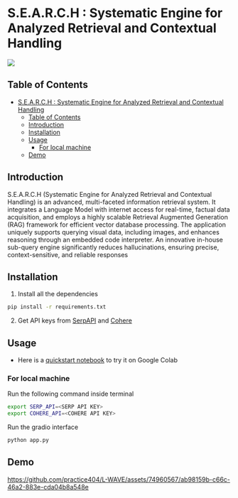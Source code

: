 # S.E.A.R.C.H : Systematic Engine for Analyzed Retrieval and Contextual Handling

![](https://raw.githubusercontent.com/practice404/L-WAVE/main/assets/banner.png)

## Table of Contents

- [S.E.A.R.C.H : Systematic Engine for Analyzed Retrieval and Contextual Handling](#search--systematic-engine-for-analyzed-retrieval-and-contextual-handling)
  - [Table of Contents](#table-of-contents)
  - [Introduction](#introduction)
  - [Installation](#installation)
  - [Usage](#usage)
    - [For local machine](#for-local-machine)
  - [Demo](#demo)

## Introduction

S.E.A.R.C.H (Systematic Engine for Analyzed Retrieval and Contextual Handling) is an advanced, multi-faceted information retrieval system. It integrates a Language Model with internet access for real-time, factual data acquisition, and employs a highly scalable Retrieval Augmented Generation (RAG) framework for efficient vector database processing. The application uniquely supports querying visual data, including images, and enhances reasoning through an embedded code interpreter. An innovative in-house sub-query engine significantly reduces hallucinations, ensuring precise, context-sensitive, and reliable responses

## Installation

1. Install all the dependencies

```bash
pip install -r requirements.txt
```

2. Get API keys from [SerpAPI](https://serpapi.com/) and [Cohere](https://dashboard.cohere.com/)

## Usage

- Here is a [quickstart notebook]() to try it on Google Colab

### For local machine

Run the following command inside terminal

```bash
export SERP_API=<SERP API KEY>
export COHERE_API=<COHERE API KEY>
```

Run the gradio interface

```bash
python app.py
```

## Demo

https://github.com/practice404/L-WAVE/assets/74960567/ab98159b-c66c-46a2-883e-cda04b8a548e
